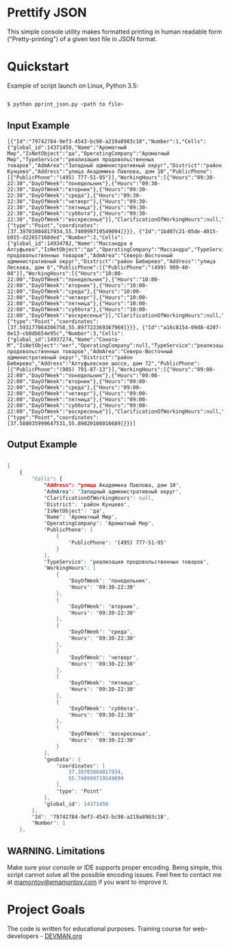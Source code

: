 # Prettify JSON

This simple console utility makes formatted printing in human readable form ("Pretty-printing") of a given text file in JSON format.

# Quickstart

Example of script launch on Linux, Python 3.5:

```bash

$ python pprint_json.py <path to file>

```

## Input Example

    [{"Id":"79742784-9ef3-4543-bc98-a219a8903c18","Number":1,"Cells":{"global_id":14371450,"Name":"Ароматный Мир","IsNetObject":"да","OperatingCompany":"Ароматный Мир","TypeService":"реализация продовольственных товаров","AdmArea":"Западный административный округ","District":"район Кунцево","Address":"улица Академика Павлова, дом 10","PublicPhone":[{"PublicPhone":"(495) 777-51-95"}],"WorkingHours":[{"Hours":"09:30-22:30","DayOfWeek":"понедельник"},{"Hours":"09:30-22:30","DayOfWeek":"вторник"},{"Hours":"09:30-22:30","DayOfWeek":"среда"},{"Hours":"09:30-22:30","DayOfWeek":"четверг"},{"Hours":"09:30-22:30","DayOfWeek":"пятница"},{"Hours":"09:30-22:30","DayOfWeek":"суббота"},{"Hours":"09:30-22:30","DayOfWeek":"воскресенье"}],"ClarificationOfWorkingHours":null,"geoData":{"type":"Point","coordinates":[37.39703804817934,55.740999719549094]}}}, {"Id":"1bd07c21-05de-4015-b015-d22657168ded","Number":2,"Cells":{"global_id":14934782,"Name":"Массандра в Алтуфьево","IsNetObject":"да","OperatingCompany":"Массандра","TypeService":"реализация продовольственных товаров","AdmArea":"Северо-Восточный административный округ","District":"район Бибирево","Address":"улица Лескова, дом 6","PublicPhone":[{"PublicPhone":"(499) 909-40-08"}],"WorkingHours":[{"Hours":"10:00-22:00","DayOfWeek":"понедельник"},{"Hours":"10:00-22:00","DayOfWeek":"вторник"},{"Hours":"10:00-22:00","DayOfWeek":"среда"},{"Hours":"10:00-22:00","DayOfWeek":"четверг"},{"Hours":"10:00-22:00","DayOfWeek":"пятница"},{"Hours":"10:00-22:00","DayOfWeek":"суббота"},{"Hours":"10:00-22:00","DayOfWeek":"воскресенье"}],"ClarificationOfWorkingHours":null,"geoData":{"type":"Point","coordinates":[37.593177064306758,55.897722369367969]}}}, {"Id":"a16c8154-09d8-4207-8e13-cb8db654e95c","Number":3,"Cells":{"global_id":14937274,"Name":"Соната-М","IsNetObject":"нет","OperatingCompany":null,"TypeService":"реализация продовольственных товаров","AdmArea":"Северо-Восточный административный округ","District":"район Бибирево","Address":"Алтуфьевское шоссе, дом 72","PublicPhone":[{"PublicPhone":"(905) 791-87-13"}],"WorkingHours":[{"Hours":"09:00-22:00","DayOfWeek":"понедельник"},{"Hours":"09:00-22:00","DayOfWeek":"вторник"},{"Hours":"09:00-22:00","DayOfWeek":"среда"},{"Hours":"09:00-22:00","DayOfWeek":"четверг"},{"Hours":"09:00-22:00","DayOfWeek":"пятница"},{"Hours":"09:00-22:00","DayOfWeek":"суббота"},{"Hours":"09:00-22:00","DayOfWeek":"воскресенье"}],"ClarificationOfWorkingHours":null,"geoData":{"type":"Point","coordinates":[37.588035999647531,55.89020100016689]}}}]
    
## Output Example

```bash

[
    {
        "Cells": {
            "Address": "улица Академика Павлова, дом 10",
            "AdmArea": "Западный административный округ",
            "ClarificationOfWorkingHours": null,
            "District": "район Кунцево",
            "IsNetObject": "да",
            "Name": "Ароматный Мир",
            "OperatingCompany": "Ароматный Мир",
            "PublicPhone": [
                {
                    "PublicPhone": "(495) 777-51-95"
                }
            ],
            "TypeService": "реализация продовольственных товаров",
            "WorkingHours": [
                {
                    "DayOfWeek": "понедельник",
                    "Hours": "09:30-22:30"
                },
                {
                    "DayOfWeek": "вторник",
                    "Hours": "09:30-22:30"
                },
                {
                    "DayOfWeek": "среда",
                    "Hours": "09:30-22:30"
                },
                {
                    "DayOfWeek": "четверг",
                    "Hours": "09:30-22:30"
                },
                {
                    "DayOfWeek": "пятница",
                    "Hours": "09:30-22:30"
                },
                {
                    "DayOfWeek": "суббота",
                    "Hours": "09:30-22:30"
                },
                {
                    "DayOfWeek": "воскресенье",
                    "Hours": "09:30-22:30"
                }
            ],
            "geoData": {
                "coordinates": [
                    37.39703804817934,
                    55.740999719549094
                ],
                "type": "Point"
            },
            "global_id": 14371450
        },
        "Id": "79742784-9ef3-4543-bc98-a219a8903c18",
        "Number": 1
    },
```
## WARNING. Limitations

Make sure your console or IDE supports proper encoding. Being simple, this script cannot solve all the possible encoding issues.
Feel free to contact me at mamontov@emamontov.com if you want to improve it.

# Project Goals

The code is written for educational purposes. Training course for web-developers - [DEVMAN.org](https://devman.org)
